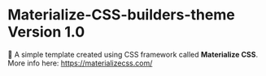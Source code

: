 # Materialize-CSS-builders-theme Version 1.0

:pushpin: A simple template created using CSS framework called **Materialize CSS**. More info here: https://materializecss.com/

